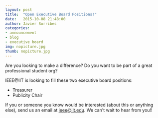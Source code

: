 ```yaml
---
layout: post
title:  "Open Executive Board Positions!"
date:   2015-10-08 21:48:00
author: Javier Sorribes
categories: 
- announcement
- blog
- executive board
img: nopicture.jpg
thumb: nopicture.jpg
---
```


Are you looking to make a difference? Do you want to be part of a great professional student org?

IEEE@IIT is looking to fill these two executive board positions:

- Treasurer
- Publicity Chair

If you or someone you know would be interested (about this or anything else), send us an email at ieee@iit.edu. We can't wait to hear from you!!

